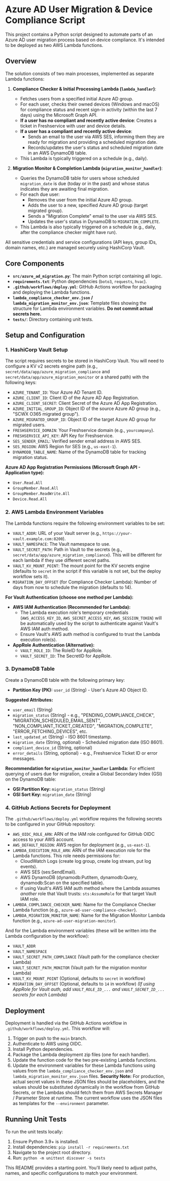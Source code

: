 # Azure AD User Migration & Device Compliance Script

This project contains a Python script designed to automate parts of an Azure AD user migration process based on device compliance. It's intended to be deployed as two AWS Lambda functions.

## Overview

The solution consists of two main processes, implemented as separate Lambda functions:

1.  **Compliance Checker & Initial Processing Lambda (`lambda_handler`)**:
    *   Fetches users from a specified initial Azure AD group.
    *   For each user, checks their owned devices (Windows and macOS) for compliance status and recent sign-in activity (within the last 7 days) using the Microsoft Graph API.
    *   **If a user has no compliant and recently active device**: Creates a ticket in Freshservice with user and device details.
    *   **If a user has a compliant and recently active device**:
        *   Sends an email to the user via AWS SES, informing them they are ready for migration and providing a scheduled migration date.
        *   Records/updates the user's status and scheduled migration date in an AWS DynamoDB table.
    *   This Lambda is typically triggered on a schedule (e.g., daily).

2.  **Migration Monitor & Completion Lambda (`migration_monitor_handler`)**:
    *   Queries the DynamoDB table for users whose scheduled `migration_date` is due (today or in the past) and whose status indicates they are awaiting final migration.
    *   For each due user:
        *   Removes the user from the initial Azure AD group.
        *   Adds the user to a new, specified Azure AD group (target migrated group).
        *   Sends a "Migration Complete" email to the user via AWS SES.
        *   Updates the user's status in DynamoDB to `MIGRATION_COMPLETE`.
    *   This Lambda is also typically triggered on a schedule (e.g., daily, after the compliance checker might have run).

All sensitive credentials and service configurations (API keys, group IDs, domain names, etc.) are managed securely using HashiCorp Vault.

## Core Components

*   **`src/azure_ad_migration.py`**: The main Python script containing all logic.
*   **`requirements.txt`**: Python dependencies (`boto3`, `requests`, `hvac`).
*   **`.github/workflows/deploy.yml`**: GitHub Actions workflow for packaging and deploying the Lambda functions.
*   **`lambda_compliance_checker_env.json` / `lambda_migration_monitor_env.json`**: Template files showing the structure for Lambda environment variables. **Do not commit actual secrets here.**
*   **`tests/`**: Directory containing unit tests.

## Setup and Configuration

### 1. HashiCorp Vault Setup

The script requires secrets to be stored in HashiCorp Vault. You will need to configure a KV v2 secrets engine path (e.g., `secret/data/app/azure_migration_compliance` and `secret/data/app/azure_migration_monitor` or a shared path) with the following keys:

*   `AZURE_TENANT_ID`: Your Azure AD Tenant ID.
*   `AZURE_CLIENT_ID`: Client ID of the Azure AD App Registration.
*   `AZURE_CLIENT_SECRET`: Client Secret of the Azure AD App Registration.
*   `AZURE_INITIAL_GROUP_ID`: Object ID of the source Azure AD group (e.g., "SCWX O365 migrated group").
*   `AZURE_MIGRATED_GROUP_ID`: Object ID of the target Azure AD group for migrated users.
*   `FRESHSERVICE_DOMAIN`: Your Freshservice domain (e.g., `yourcompany`).
*   `FRESHSERVICE_API_KEY`: API Key for Freshservice.
*   `SES_SENDER_EMAIL`: Verified sender email address in AWS SES.
*   `SES_REGION`: AWS Region for SES (e.g., `us-east-1`).
*   `DYNAMODB_TABLE_NAME`: Name of the DynamoDB table for tracking migration status.

**Azure AD App Registration Permissions (Microsoft Graph API - Application type):**
*   `User.Read.All`
*   `GroupMember.Read.All`
*   `GroupMember.ReadWrite.All`
*   `Device.Read.All`

### 2. AWS Lambda Environment Variables

The Lambda functions require the following environment variables to be set:

*   `VAULT_ADDR`: URL of your Vault server (e.g., `https://your-vault.example.com:8200`).
*   `VAULT_NAMESPACE`: The Vault namespace to use.
*   `VAULT_SECRET_PATH`: Path in Vault to the secrets (e.g., `secret/data/app/azure_migration_compliance`). This will be different for each lambda if they use different secret paths.
*   `VAULT_KV_MOUNT_POINT`: The mount point for the KV secrets engine (defaults to `secret` in the script if this variable is not set, but the deploy workflow sets it).
*   `MIGRATION_DAY_OFFSET` (for Compliance Checker Lambda): Number of days from now to schedule the migration (defaults to 14).

**For Vault Authentication (choose one method per Lambda):**

*   **AWS IAM Authentication (Recommended for Lambda):**
    *   The Lambda execution role's temporary credentials (`AWS_ACCESS_KEY_ID`, `AWS_SECRET_ACCESS_KEY`, `AWS_SESSION_TOKEN`) will be automatically used by the script to authenticate against Vault's AWS IAM auth method.
    *   Ensure Vault's AWS auth method is configured to trust the Lambda execution role(s).
*   **AppRole Authentication (Alternative):**
    *   `VAULT_ROLE_ID`: The RoleID for AppRole.
    *   `VAULT_SECRET_ID`: The SecretID for AppRole.

### 3. DynamoDB Table

Create a DynamoDB table with the following primary key:

*   **Partition Key (PK):** `user_id` (String) - User's Azure AD Object ID.

**Suggested Attributes:**
*   `user_email` (String)
*   `migration_status` (String) - e.g., "PENDING\_COMPLIANCE\_CHECK", "MIGRATION\_SCHEDULED\_EMAIL\_SENT", "NON\_COMPLIANT\_TICKET\_CREATED", "MIGRATION\_COMPLETE", "ERROR\_FETCHING\_DEVICES", etc.
*   `last_updated_at` (String) - ISO 8601 timestamp.
*   `migration_date` (String, optional) - Scheduled migration date (ISO 8601).
*   `compliant_device_id` (String, optional)
*   `error_details` (String, optional) - e.g., Freshservice Ticket ID or error messages.

**Recommendation for `migration_monitor_handler` Lambda:**
For efficient querying of users due for migration, create a Global Secondary Index (GSI) on the DynamoDB table:
*   **GSI Partition Key:** `migration_status` (String)
*   **GSI Sort Key:** `migration_date` (String)

### 4. GitHub Actions Secrets for Deployment

The `.github/workflows/deploy.yml` workflow requires the following secrets to be configured in your GitHub repository:

*   `AWS_OIDC_ROLE_ARN`: ARN of the IAM role configured for GitHub OIDC access to your AWS account.
*   `AWS_DEFAULT_REGION`: AWS region for deployment (e.g., `us-east-1`).
*   `LAMBDA_EXECUTION_ROLE_ARN`: ARN of the IAM execution role for the Lambda functions. This role needs permissions for:
    *   CloudWatch Logs (create log group, create log stream, put log events).
    *   AWS SES (ses:SendEmail).
    *   AWS DynamoDB (dynamodb:PutItem, dynamodb:Query, dynamodb:Scan on the specified table).
    *   If using Vault's AWS IAM auth method where the Lambda assumes *another* role that Vault trusts: `sts:AssumeRole` for that target Vault IAM role.
*   `LAMBDA_COMPLIANCE_CHECKER_NAME`: Name for the Compliance Checker Lambda function (e.g., `azure-ad-user-compliance-checker`).
*   `LAMBDA_MIGRATION_MONITOR_NAME`: Name for the Migration Monitor Lambda function (e.g., `azure-ad-user-migration-monitor`).

And for the Lambda environment variables (these will be written into the Lambda configuration by the workflow):
*   `VAULT_ADDR`
*   `VAULT_NAMESPACE`
*   `VAULT_SECRET_PATH_COMPLIANCE` (Vault path for the compliance checker Lambda)
*   `VAULT_SECRET_PATH_MONITOR` (Vault path for the migration monitor Lambda)
*   `VAULT_KV_MOUNT_POINT` (Optional, defaults to `secret` in workflow)
*   `MIGRATION_DAY_OFFSET` (Optional, defaults to `14` in workflow)
    *(If using AppRole for Vault auth, add `VAULT_ROLE_ID_...` and `VAULT_SECRET_ID_...` secrets for each Lambda)*

## Deployment

Deployment is handled via the GitHub Actions workflow in `.github/workflows/deploy.yml`. This workflow will:
1.  Trigger on push to the `main` branch.
2.  Authenticate to AWS using OIDC.
3.  Install Python dependencies.
4.  Package the Lambda deployment zip files (one for each handler).
5.  Update the function code for the two pre-existing Lambda functions.
6.  Update the environment variables for these Lambda functions using values from the `lambda_compliance_checker_env.json` and `lambda_migration_monitor_env.json` files.
    **Security Note:** For production, actual secret values in these JSON files should be placeholders, and the values should be substituted dynamically in the workflow from GitHub Secrets, or the Lambdas should fetch them from AWS Secrets Manager / Parameter Store at runtime. The current workflow uses the JSON files as templates for the `--environment` parameter.

## Running Unit Tests

To run the unit tests locally:
1.  Ensure Python 3.9+ is installed.
2.  Install dependencies: `pip install -r requirements.txt`
3.  Navigate to the project root directory.
4.  Run: `python -m unittest discover -s tests`

This README provides a starting point. You'll likely need to adjust paths, names, and specific configurations to match your environment.
